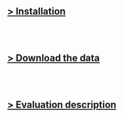 <br> 

<br> 

<br> 

## [> Installation](getstarted_install.md)

<br> 

<br> 

## [> Download the data](getstarted_data.md)

<br> 

<br> 

## [> Evaluation description](getstarted_eval.md)
 